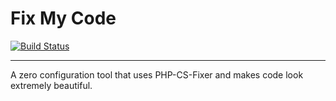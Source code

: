 # Fix My Code

[![Build Status](https://travis-ci.org/gahlawat/fix-my-code.svg?branch=master)](https://travis-ci.org/gahlawat/fix-my-code)

---

A zero configuration tool that uses PHP-CS-Fixer and makes code look extremely beautiful.
